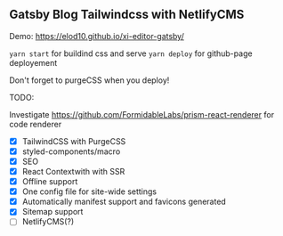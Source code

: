## Gatsby Blog Tailwindcss with NetlifyCMS

Demo: https://elod10.github.io/xi-editor-gatsby/

`yarn start` for buildind css and serve
`yarn deploy` for github-page deployement

Don't forget to purgeCSS when you deploy!

TODO:

Investigate https://github.com/FormidableLabs/prism-react-renderer for code renderer

- [x] TailwindCSS with PurgeCSS
- [x] styled-components/macro
- [x] SEO
- [x] React Contextwith with SSR
- [x] Offline support
- [x] One config file for site-wide settings
- [x] Automatically manifest support and favicons generated
- [x] Sitemap support
- [ ] NetlifyCMS(?)
